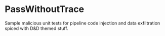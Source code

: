 # PassWithoutTrace
Sample malicious unit tests for pipeline code injection and data exfiltration spiced with D&amp;D themed stuff.
